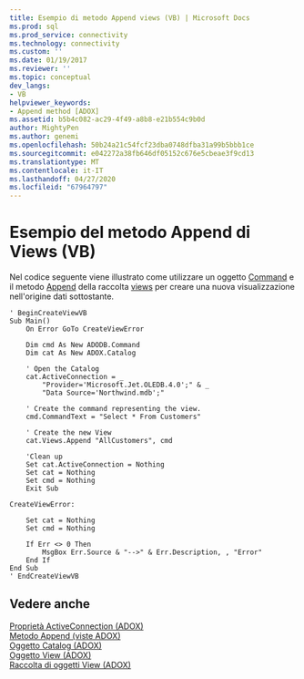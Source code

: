 ```yaml
---
title: Esempio di metodo Append views (VB) | Microsoft Docs
ms.prod: sql
ms.prod_service: connectivity
ms.technology: connectivity
ms.custom: ''
ms.date: 01/19/2017
ms.reviewer: ''
ms.topic: conceptual
dev_langs:
- VB
helpviewer_keywords:
- Append method [ADOX]
ms.assetid: b5b4c082-ac29-4f49-a8b8-e21b554c9b0d
author: MightyPen
ms.author: genemi
ms.openlocfilehash: 50b24a21c54fcf23dba0748dfba31a99b5bbb1ce
ms.sourcegitcommit: e042272a38fb646df05152c676e5cbeae3f9cd13
ms.translationtype: MT
ms.contentlocale: it-IT
ms.lasthandoff: 04/27/2020
ms.locfileid: "67964797"
---
```

# <a name="views-append-method-example-vb"></a>Esempio del metodo Append di Views (VB)
Nel codice seguente viene illustrato come utilizzare un oggetto [Command](../../../ado/reference/ado-api/command-object-ado.md) e il metodo [Append](../../../ado/reference/adox-api/append-method-adox-views.md) della raccolta [views](../../../ado/reference/adox-api/views-collection-adox.md) per creare una nuova visualizzazione nell'origine dati sottostante.  
  
```  
' BeginCreateViewVB  
Sub Main()  
    On Error GoTo CreateViewError  
  
    Dim cmd As New ADODB.Command  
    Dim cat As New ADOX.Catalog  
  
    ' Open the Catalog  
    cat.ActiveConnection = _  
        "Provider='Microsoft.Jet.OLEDB.4.0';" & _  
        "Data Source='Northwind.mdb';"  
  
    ' Create the command representing the view.  
    cmd.CommandText = "Select * From Customers"  
  
    ' Create the new View  
    cat.Views.Append "AllCustomers", cmd  
  
    'Clean up  
    Set cat.ActiveConnection = Nothing  
    Set cat = Nothing  
    Set cmd = Nothing  
    Exit Sub  
  
CreateViewError:  
  
    Set cat = Nothing  
    Set cmd = Nothing  
  
    If Err <> 0 Then  
        MsgBox Err.Source & "-->" & Err.Description, , "Error"  
    End If  
End Sub  
' EndCreateViewVB  
```  
  
## <a name="see-also"></a>Vedere anche  
 [Proprietà ActiveConnection (ADOX)](../../../ado/reference/adox-api/activeconnection-property-adox.md)   
 [Metodo Append (viste ADOX)](../../../ado/reference/adox-api/append-method-adox-views.md)   
 [Oggetto Catalog (ADOX)](../../../ado/reference/adox-api/catalog-object-adox.md)   
 [Oggetto View (ADOX)](../../../ado/reference/adox-api/view-object-adox.md)   
 [Raccolta di oggetti View (ADOX)](../../../ado/reference/adox-api/views-collection-adox.md)
